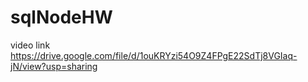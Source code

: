 # sqlNodeHW
video link
https://drive.google.com/file/d/1ouKRYzi54O9Z4FPgE22SdTj8VGIaq-jN/view?usp=sharing

